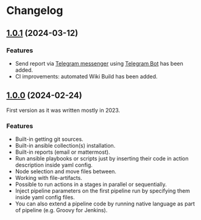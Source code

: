 <!-- markdownlint-disable MD024 MD041 -->
# Changelog

## [1.0.1](https://github.com/alexanderbazhenoff/jenkins-universal-wrapper-pipeline/pull/1) (2024-03-12)

### Features

- Send report via [Telegram messenger](https://telegram.org/) using
  [Telegram Bot](https://core.telegram.org/bots/tutorial) has been added.
- CI improvements: automated Wiki Build has been added.

## [1.0.0](https://github.com/alexanderbazhenoff/jenkins-universal-wrapper-pipeline/pull/1) (2024-02-24)

First version as it was written mostly in 2023.

### Features

- Built-in getting git sources.
- Built-in ansible collection(s) installation.
- Built-in reports (email or mattermost).
- Run ansible playbooks or scripts just by inserting their code in action description inside yaml config.
- Node selection and move files between.
- Working with file-artifacts.
- Possible to run actions in a stages in parallel or sequentially.
- Inject pipeline parameters on the first pipeline run by specifying them inside yaml config files.
- You can also extend a pipeline code by running native language as part of pipeline (e.g. Groovy for Jenkins).
